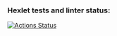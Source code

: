 ### Hexlet tests and linter status:
[![Actions Status](https://github.com/code-begemot/python-project-52/actions/workflows/hexlet-check.yml/badge.svg)](https://github.com/code-begemot/python-project-52/actions)